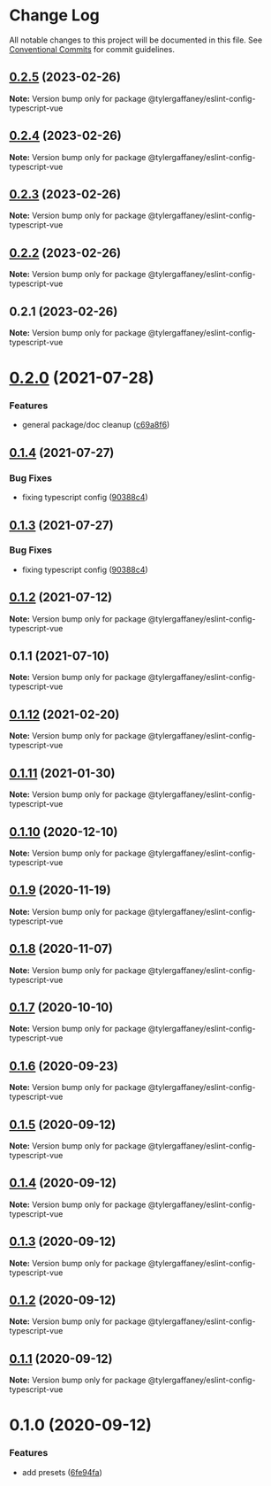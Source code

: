 # Change Log

All notable changes to this project will be documented in this file.
See [Conventional Commits](https://conventionalcommits.org) for commit guidelines.

## [0.2.5](https://github.com/tylergaffaney/configs/compare/@tylergaffaney/eslint-config-typescript-vue@0.2.4...@tylergaffaney/eslint-config-typescript-vue@0.2.5) (2023-02-26)

**Note:** Version bump only for package @tylergaffaney/eslint-config-typescript-vue





## [0.2.4](https://github.com/tylergaffaney/configs/compare/@tylergaffaney/eslint-config-typescript-vue@0.2.3...@tylergaffaney/eslint-config-typescript-vue@0.2.4) (2023-02-26)

**Note:** Version bump only for package @tylergaffaney/eslint-config-typescript-vue





## [0.2.3](https://github.com/tylergaffaney/configs/compare/@tylergaffaney/eslint-config-typescript-vue@0.2.2...@tylergaffaney/eslint-config-typescript-vue@0.2.3) (2023-02-26)

**Note:** Version bump only for package @tylergaffaney/eslint-config-typescript-vue





## [0.2.2](https://github.com/tylergaffaney/configs/compare/@tylergaffaney/eslint-config-typescript-vue@0.2.1...@tylergaffaney/eslint-config-typescript-vue@0.2.2) (2023-02-26)

**Note:** Version bump only for package @tylergaffaney/eslint-config-typescript-vue





## 0.2.1 (2023-02-26)

**Note:** Version bump only for package @tylergaffaney/eslint-config-typescript-vue





# [0.2.0](https://github.com/tylergaffaney/configs/compare/@tylergaffaney/eslint-config-typescript-vue@0.1.4...@tylergaffaney/eslint-config-typescript-vue@0.2.0) (2021-07-28)


### Features

* general package/doc cleanup ([c69a8f6](https://github.com/tylergaffaney/configs/commit/c69a8f60a03531f44d7996955d48d522d9637427))





## [0.1.4](https://github.com/tylergaffaney/configs/compare/@tylergaffaney/eslint-config-typescript-vue@0.1.2...@tylergaffaney/eslint-config-typescript-vue@0.1.4) (2021-07-27)

### Bug Fixes

- fixing typescript config ([90388c4](https://github.com/tylergaffaney/configs/commit/90388c4a744ba11070f668e752123d549994c4fb))

## [0.1.3](https://github.com/tylergaffaney/configs/compare/@tylergaffaney/eslint-config-typescript-vue@0.1.2...@tylergaffaney/eslint-config-typescript-vue@0.1.3) (2021-07-27)

### Bug Fixes

- fixing typescript config ([90388c4](https://github.com/tylergaffaney/configs/commit/90388c4a744ba11070f668e752123d549994c4fb))

## [0.1.2](https://github.com/tylergaffaney/configs/compare/@tylergaffaney/eslint-config-typescript-vue@0.1.1...@tylergaffaney/eslint-config-typescript-vue@0.1.2) (2021-07-12)

**Note:** Version bump only for package @tylergaffaney/eslint-config-typescript-vue

## 0.1.1 (2021-07-10)

**Note:** Version bump only for package @tylergaffaney/eslint-config-typescript-vue

## [0.1.12](https://github.com/tylergaffaney/configs/compare/@tylergaffaney/eslint-config-typescript-vue@0.1.11...@tylergaffaney/eslint-config-typescript-vue@0.1.12) (2021-02-20)

**Note:** Version bump only for package @tylergaffaney/eslint-config-typescript-vue

## [0.1.11](https://github.com/tylergaffaney/configs/compare/@tylergaffaney/eslint-config-typescript-vue@0.1.10...@tylergaffaney/eslint-config-typescript-vue@0.1.11) (2021-01-30)

**Note:** Version bump only for package @tylergaffaney/eslint-config-typescript-vue

## [0.1.10](https://github.com/tylergaffaney/configs/compare/@tylergaffaney/eslint-config-typescript-vue@0.1.9...@tylergaffaney/eslint-config-typescript-vue@0.1.10) (2020-12-10)

**Note:** Version bump only for package @tylergaffaney/eslint-config-typescript-vue

## [0.1.9](https://github.com/tylergaffaney/configs/compare/@tylergaffaney/eslint-config-typescript-vue@0.1.8...@tylergaffaney/eslint-config-typescript-vue@0.1.9) (2020-11-19)

**Note:** Version bump only for package @tylergaffaney/eslint-config-typescript-vue

## [0.1.8](https://github.com/tylergaffaney/configs/compare/@tylergaffaney/eslint-config-typescript-vue@0.1.7...@tylergaffaney/eslint-config-typescript-vue@0.1.8) (2020-11-07)

**Note:** Version bump only for package @tylergaffaney/eslint-config-typescript-vue

## [0.1.7](https://github.com/tylergaffaney/configs/compare/@tylergaffaney/eslint-config-typescript-vue@0.1.6...@tylergaffaney/eslint-config-typescript-vue@0.1.7) (2020-10-10)

**Note:** Version bump only for package @tylergaffaney/eslint-config-typescript-vue

## [0.1.6](https://github.com/tylergaffaney/configs/compare/@tylergaffaney/eslint-config-typescript-vue@0.1.5...@tylergaffaney/eslint-config-typescript-vue@0.1.6) (2020-09-23)

**Note:** Version bump only for package @tylergaffaney/eslint-config-typescript-vue

## [0.1.5](https://github.com/tylergaffaney/configs/compare/@tylergaffaney/eslint-config-typescript-vue@0.1.4...@tylergaffaney/eslint-config-typescript-vue@0.1.5) (2020-09-12)

**Note:** Version bump only for package @tylergaffaney/eslint-config-typescript-vue

## [0.1.4](https://github.com/tylergaffaney/configs/compare/@tylergaffaney/eslint-config-typescript-vue@0.1.3...@tylergaffaney/eslint-config-typescript-vue@0.1.4) (2020-09-12)

**Note:** Version bump only for package @tylergaffaney/eslint-config-typescript-vue

## [0.1.3](https://github.com/tylergaffaney/configs/compare/@tylergaffaney/eslint-config-typescript-vue@0.1.2...@tylergaffaney/eslint-config-typescript-vue@0.1.3) (2020-09-12)

**Note:** Version bump only for package @tylergaffaney/eslint-config-typescript-vue

## [0.1.2](https://github.com/tylergaffaney/configs/compare/@tylergaffaney/eslint-config-typescript-vue@0.1.1...@tylergaffaney/eslint-config-typescript-vue@0.1.2) (2020-09-12)

**Note:** Version bump only for package @tylergaffaney/eslint-config-typescript-vue

## [0.1.1](https://github.com/tylergaffaney/configs/compare/@tylergaffaney/eslint-config-typescript-vue@0.1.0...@tylergaffaney/eslint-config-typescript-vue@0.1.1) (2020-09-12)

**Note:** Version bump only for package @tylergaffaney/eslint-config-typescript-vue

# 0.1.0 (2020-09-12)

### Features

- add presets ([6fe94fa](https://github.com/tylergaffaney/configs/commit/6fe94fae4ed9d80b18833c9e5a3f51f710ebda43))
